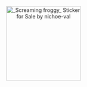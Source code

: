 <div align="center">
  <img src="https://github.com/user-attachments/assets/f713d2b7-4fb6-4997-8f29-94a14e43eade" alt="_Screaming froggy_ Sticker for Sale by nichoe-val" width="200">
</div>
